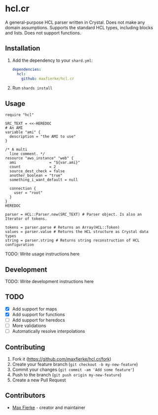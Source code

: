 # hcl.cr

A general-purpose HCL parser written in Crystal. Does not make any domain assumptions.
Supports the standard HCL types, including blocks and lists. Does not support functions.

## Installation

1. Add the dependency to your `shard.yml`:

   ```yaml
   dependencies:
     hcl:
       github: maxfierke/hcl.cr
   ```

2. Run `shards install`

## Usage

```crystal
require "hcl"

SRC_TEXT = <<-HEREDOC
# An AMI
variable "ami" {
  description = "the AMI to use"
}

/* A multi
  line comment. */
resource "aws_instance" "web" {
  ami               = "${var.ami}"
  count             = 2
  source_dest_check = false
  another_boolean = "true"
  something_i_want_default = null

  connection {
    user = "root"
  }
}
HEREDOC

parser = HCL::Parser.new(SRC_TEXT) # Parser object. Is also an Iterator of tokens.

tokens = parser.parse # Returns an Array(HCL::Token)
values = parser.value # Returns the HCL structure as Crystal data types
string = parser.string # Returns string reconstruction of HCL configuration
```

TODO: Write usage instructions here

## Development

TODO: Write development instructions here

## TODO

- [X] Add support for maps
- [X] Add support for functions
- [ ] Add support for heredocs
- [ ] More validations
- [ ] Automatically resolve interpolations

## Contributing

1. Fork it (<https://github.com/maxfierke/hcl.cr/fork>)
2. Create your feature branch (`git checkout -b my-new-feature`)
3. Commit your changes (`git commit -am 'Add some feature'`)
4. Push to the branch (`git push origin my-new-feature`)
5. Create a new Pull Request

## Contributors

- [Max Fierke](https://github.com/maxfierke) - creator and maintainer

